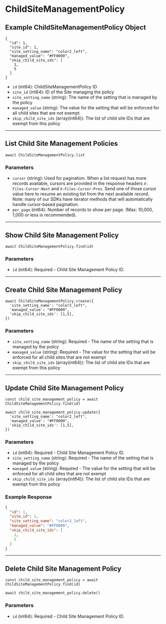 # ChildSiteManagementPolicy

## Example ChildSiteManagementPolicy Object

```
{
  "id": 1,
  "site_id": 1,
  "site_setting_name": "color2_left",
  "managed_value": "#FF0000",
  "skip_child_site_ids": [
    1,
    5
  ]
}
```

* `id` (int64): ChildSiteManagementPolicy ID
* `site_id` (int64): ID of the Site managing the policy
* `site_setting_name` (string): The name of the setting that is managed by the policy
* `managed_value` (string): The value for the setting that will be enforced for all child sites that are not exempt
* `skip_child_site_ids` (array(int64)): The list of child site IDs that are exempt from this policy

---

## List Child Site Management Policies

```
await ChildSiteManagementPolicy.list
```


### Parameters

* `cursor` (string): Used for pagination.  When a list request has more records available, cursors are provided in the response headers `X-Files-Cursor-Next` and `X-Files-Cursor-Prev`.  Send one of those cursor value here to resume an existing list from the next available record.  Note: many of our SDKs have iterator methods that will automatically handle cursor-based pagination.
* `per_page` (int64): Number of records to show per page.  (Max: 10,000, 1,000 or less is recommended).

---

## Show Child Site Management Policy

```
await ChildSiteManagementPolicy.find(id)
```


### Parameters

* `id` (int64): Required - Child Site Management Policy ID.

---

## Create Child Site Management Policy

```
await ChildSiteManagementPolicy.create({
  'site_setting_name': "color2_left",
  'managed_value': "#FF0000",
  'skip_child_site_ids': [1,5],
})
```


### Parameters

* `site_setting_name` (string): Required - The name of the setting that is managed by the policy
* `managed_value` (string): Required - The value for the setting that will be enforced for all child sites that are not exempt
* `skip_child_site_ids` (array(int64)): The list of child site IDs that are exempt from this policy

---

## Update Child Site Management Policy

```
const child_site_management_policy = await ChildSiteManagementPolicy.find(id)

await child_site_management_policy.update({
  'site_setting_name': "color2_left",
  'managed_value': "#FF0000",
  'skip_child_site_ids': [1,5],
})
```

### Parameters

* `id` (int64): Required - Child Site Management Policy ID.
* `site_setting_name` (string): Required - The name of the setting that is managed by the policy
* `managed_value` (string): Required - The value for the setting that will be enforced for all child sites that are not exempt
* `skip_child_site_ids` (array(int64)): The list of child site IDs that are exempt from this policy

### Example Response

```json
{
  "id": 1,
  "site_id": 1,
  "site_setting_name": "color2_left",
  "managed_value": "#FF0000",
  "skip_child_site_ids": [
    1,
    5
  ]
}
```

---

## Delete Child Site Management Policy

```
const child_site_management_policy = await ChildSiteManagementPolicy.find(id)

await child_site_management_policy.delete()
```

### Parameters

* `id` (int64): Required - Child Site Management Policy ID.

